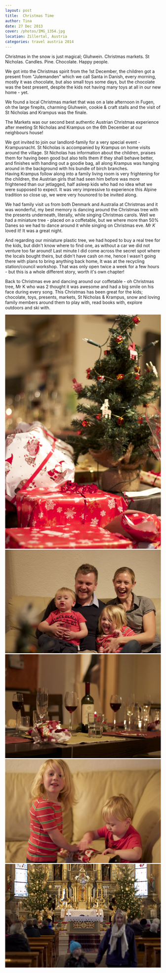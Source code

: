 ```yaml
---
layout: post
title:  Christmas Time
author: Tina
date: 27 Dec 2013
cover: /photos/IMG_1354.jpg
location: Zillertal, Austria
categories: travel austria 2014
---
```


Christmas in the snow is just magical; Gluhwein. Christmas markets. St Nicholas. Candles. Pine. Chocolate. Happy people.

We got into the Christmas spirit from the 1st December, the children got a present from "Julemanden" which we call Santa in Danish, every morning, mostly it was chocolate, but also small toys some days, but the chocolate was the best present, despite the kids not having many toys at all in our new home - yet.

We found a local Christmas market that was on a late afternoon in Fugen, oh the large firepits, charming Gluhwein, cookie & craft stalls and the visit of St Nicholas and Krampus was the finale. 

The Markets was our second best authentic Austrian Christmas experience after meeting St Nicholas and Krampus on the 6th December at our neighbours house! 

We got invited to join our landlord-family for a very special event - Krampusnacht. St Nicholas is accompanied by Krampus on home visits around the village. St Nicholas has information about the children, praises them for having been good but also tells them if they shall behave better, and finishes with handing out a goodie bag, all along Krampus was hanging around in the background with his bundle of birch branches.  
Having Krampus follow along into a family living room is very frightening for the children, the Austrian girls that had seen him before was more frightened than our jetlagged, half asleep kids who had no idea what we were supposed to expect. It was very impressive to experience this Alpine tradition so close up, we were very hounored to be invited along.

We had family visit us from both Denmark and Australia at Christmas and it was wonderful, my best memory is dancing around the Christmas tree with the presents underneath, literally, while singing Christmas carols. Well we had a miniature tree - placed on a coffetable, but we where more than 50% Danes so we had to dance around it while singing on Christmas eve. _Mr K_ loved it!  It was a great night.

And regarding our miniature plastic tree, we had hoped to buy a real tree for the kids, but didn't know where to find one, as without a car we did not venture too far around! 
Last minute I did come across the secret spot where the locals bought theirs, but didn't have cash on me, hence I wasn't going there with plans to bring anything back home, It was at the recycling station/council workshop. That was only open twice a week for a few hours - but this is a whole different story, worth it's own chapter! 

Back to Christmas eve and dancing around our coffetable - oh Christmas tree, Mr K who was 2 thought it was awesome and had a big smile on his face during every song. 
This Christmas has been great for the kids; chocolate, toys, presents, markets, St Nicholas & Krampus, snow and loving family members around them to play with, read books with, explore outdoors and ski with.




![](/photos/IMG_1379.jpg)
![](/photos/IMG_1392.jpg)
![](/photos/IMG_1367.jpg)
![](/photos/IMG_1372.jpg)
![](/photos/IMG_1354.jpg)
